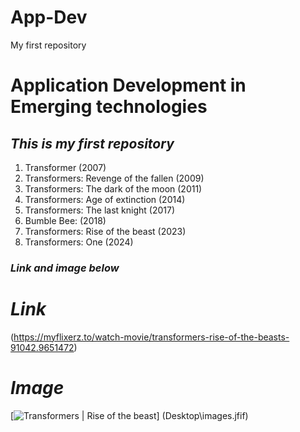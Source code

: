 # App-Dev
My first repository
# **Application Development in Emerging technologies** 

## *This is my first repository*

1. Transformer (2007)
2. Transformers: Revenge of the fallen (2009)
3. Transformers: The dark of the moon (2011)
4. Transformers: Age of extinction (2014)
5. Transformers: The last knight (2017)
6. Bumble Bee: (2018)
7. Transformers: Rise of the beast (2023)
8. Transformers: One (2024)

### *Link and image below*

# *Link*
 (https://myflixerz.to/watch-movie/transformers-rise-of-the-beasts-91042.9651472)

# *Image*
[![Transformers | Rise of the beast](https://www.google.com/url?sa=i&url=https%3A%2F%2Fwww.reddit.com%2Fr%2Ftransformers%2Fcomments%2F15f7uzf%2Fnow_that_the_novelty_is_gone_what_is_your_honest%2F&psig=AOvVaw0nz9wxQ32LvFLvjeCtFkqB&ust=1731667186304000&source=images&cd=vfe&opi=89978449&ved=0CBQQjRxqFwoTCPiW0o_R24kDFQAAAAAdAAAAABAJ)] (Desktop\images.jfif)
